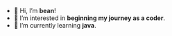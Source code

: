 - 👋 Hi, I’m <b>bean</b>!
- 👀 I’m interested in <b>beginning my journey as a coder</b>.
- 🌱 I’m currently learning <b>java</b>.

<!---
beans0001/beans0001 is a ✨ special ✨ repository because its `README.md` (this file) appears on your GitHub profile.
You can click the Preview link to take a look at your changes.
--->
